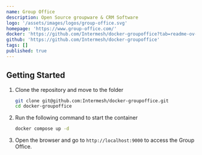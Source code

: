 ```yaml
---
name: Group Office
description: Open Source groupware & CRM Software
logo: '/assets/images/logos/group-office.svg'
homepage: 'https://www.group-office.com/'
docker: 'https://github.com/Intermesh/docker-groupoffice?tab=readme-ov-file#using-docker-compose'
github: 'https://github.com/Intermesh/docker-groupoffice'
tags: []
published: true
---
```


## Getting Started

1. Clone the repository and move to the folder
    ```bash
    git clone git@github.com:Intermesh/docker-groupoffice.git
    cd docker-groupoffice
    ```
2. Run the following command to start the container
    ```bash
    docker compose up -d
    ```
3. Open the browser and go to `http://localhost:9000` to access the Group Office.